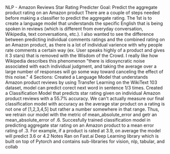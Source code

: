 NLP - Amazon Reviews Star Rating Predicter
Goal: Predict the aggregate product rating on an Amazon product
There are a couple of steps needed before making a classifier to predict the aggregate rating. The 1st is to create a language model that understands the specific English that is being spoken in reviews (which is different from everyday conversation, Wikipedia, text conversations, etc.).
I also wanted to see the difference between predicting individual comments ratings and the combined rating on an Amazon product, as there is a lot of individual varience with why people rate comments a certain way (ex. User speaks highly of a product and gives it 3 stars) that is removed with the Wisdom of the Crowd. I really like how Wikipedia describes this phenomenon "there is idiosyncratic noise associated with each individual judgment, and taking the average over a large number of responses will go some way toward canceling the effect of this noise."
4 Sections:
Created a Language Model that understands Amazon product reviews by using Transfer Learning on the WikiText 103 dataset, model can predict corect next word in sentence 1/3 times.
Created a Classification Model that predicts star rating given on individual Amazon product reviews with a 55.7% accuracy.
We can't actually measure our final classification model with accuracy as the average star product on a rating is not one of [1,2,3,4,5] but rather a number somewhere in that range. Thus, we retrain our model with the metric of mean_absolute_error and getr an mean_absolute_error of .6.
Succesfully trained classification model in predicting aggregate star rating on an Amazon product to a mean error rating of .3. For example, if a product is rated at 3.9, on average the model will predict 3.6 or 4.2
Notes
Ran on Fast.ai Deep Learning library which is built on top of Pytorch and contains sub-libraries for vision, nlp, tabular, and collab
